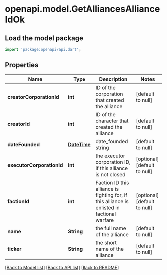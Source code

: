 # openapi.model.GetAlliancesAllianceIdOk

## Load the model package
```dart
import 'package:openapi/api.dart';
```

## Properties
Name | Type | Description | Notes
------------ | ------------- | ------------- | -------------
**creatorCorporationId** | **int** | ID of the corporation that created the alliance | [default to null]
**creatorId** | **int** | ID of the character that created the alliance | [default to null]
**dateFounded** | [**DateTime**](DateTime.md) | date_founded string | [default to null]
**executorCorporationId** | **int** | the executor corporation ID, if this alliance is not closed | [optional] [default to null]
**factionId** | **int** | Faction ID this alliance is fighting for, if this alliance is enlisted in factional warfare | [optional] [default to null]
**name** | **String** | the full name of the alliance | [default to null]
**ticker** | **String** | the short name of the alliance | [default to null]

[[Back to Model list]](../README.md#documentation-for-models) [[Back to API list]](../README.md#documentation-for-api-endpoints) [[Back to README]](../README.md)


